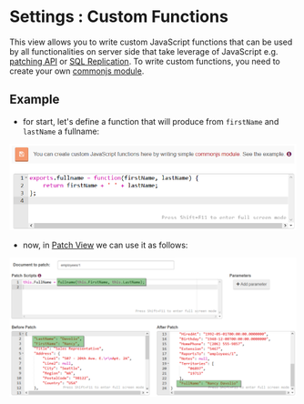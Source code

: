 # Settings : Custom Functions

This view allows you to write custom JavaScript functions that can be used by all functionalities on server side that take leverage of JavaScript e.g. [patching API](../../../client-api/commands/patches/how-to-use-javascript-to-patch-your-documents) or [SQL Replication](../../../server/bundles/sql-replication/basics). To write custom functions, you need to create your own [commonjs module](http://wiki.commonjs.org/wiki/Modules/1.1).

## Example

- for start, let's define a function that will produce from `firstName` and `lastName` a fullname:

![Figure 1. Settings. Custom Functions.](images/custom-functions-1.png)

- now, in [Patch View](../../../studio/overview/documents/patch-view) we can use it as follows:

![Figure 2. Settings. Custom Functions. Patch View.](images/custom-functions-2.png)
